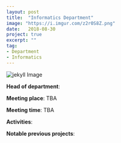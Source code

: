 ```yaml
---
layout: post
title:  "Informatics Department"
image: "https://i.imgur.com/z2r0S8Z.png"
date:   2018-08-30
project: true
excerpt: ""
tag:
- Department
- Informatics
---
```

![jekyll Image](https://i.imgur.com/z2r0S8Z.png)


**Head of department**:

**Meeting place**: TBA

**Meeting time**: TBA

**Activities**:

**Notable previous projects**:
